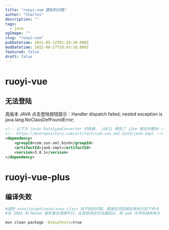 ```yaml
---
title: "ruoyi-vue 遇到的问题"
author: "Charles"
description: ""
tags:
  - java
ogImage: ""
slug: "ruoyi-vue"
pubDatetime: 2021-05-12T01:28:38.000Z
modDatetime: 2022-06-27T18:43:18.000Z
featured: false
draft: false
---
```


# ruoyi-vue

## 无法登陆

高版本 JAVA 点击登陆按钮提示：Handler dispatch failed; nested exception is java.lang.NoClassDefFoundError;

```xml
<!-- 以下为 javax DatatypeConverter 的依赖， jdk11 移除了 j2ee 相关的模块-->
<!-- https://mvnrepository.com/artifact/com.sun.xml.bind/jaxb-impl -->
<dependency>
    <groupId>com.sun.xml.bind</groupId>
    <artifactId>jaxb-impl</artifactId>
    <version>3.0.1</version>
</dependency>
```

# ruoyi-vue-plus

## 编译失败

```bash
#遇到 xxxx/target/xxxx/xxxx.class 找不到的问题，直接在项目根目录执行如下命令
#在 IDEA 的 Maven 插件里边清理不行，在其他项目也没遇到过，和 pom 文件的结构有关

mvn clean package -DskipTests=true
```
